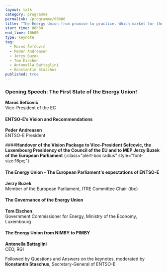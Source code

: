 ```yaml
---
layout: talk
category: programme
permalink: /programme/09h00
title: "The Energy Union from promise to practice. Which market for the Customer? What disruptive Innovation? Which narrative?"
start_time: 08h30
end_time: 10h00
type: keynote
tag: 
  - Maroš Šefčovič
  - Peder Andreasen
  - Jerzy Buzek
  - Tom Eischen
  - Antonella Battaglini
  - Konstantin Staschus
published: true
---
```



### **Opening Speech: The First State of the Energy Union!**

__Maroš Šefčovič__<br>
Vice-President of the EC



#### **ENTSO-E’s Vision and Recommendations**<br>
__Peder Andreasen__<br>
ENTSO-E President


####__Handover of the Vision Package to Vice-President Sefcovic, the Luxembourg Presidency of the Council of the EU and to MEP Jerzy Buzek of the European Parliament__
{:class="alert-box radius" style="font-size:16px;"}

#### __The Energy Union - The European Parliament's expectations of ENTSO-E__
__Jerzy Buzek__
<br> Member of the European Parliament, ITRE Committee Chair (tbc)<br>

#### __The Governance of the Energy Union__
__Tom Eischen__ <br>
Government Commissioner for Energy, Ministry of the Economy, Luxembourg

#### __The Energy Union from NIMBY to PIMBY__
__Antonella Battaglini__<br>
CEO, RGI<br>

Followed by Questions and Answers on the keynotes, moderated by __Konstantin Staschus__, Secretary-General of ENTSO-E
